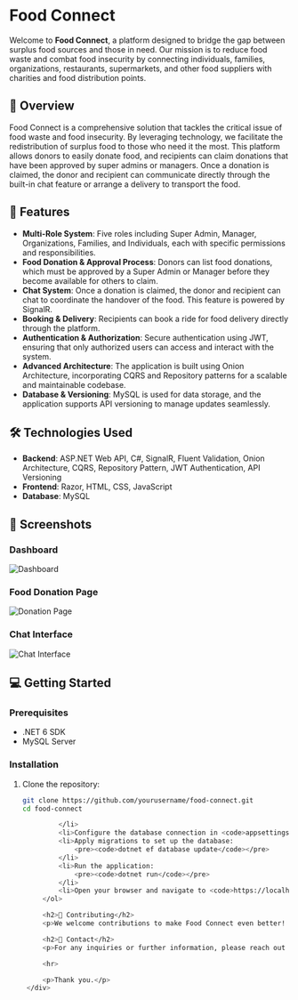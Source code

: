 # Food Connect

Welcome to **Food Connect**, a platform designed to bridge the gap between surplus food sources and those in need. Our mission is to reduce food waste and combat food insecurity by connecting individuals, families, organizations, restaurants, supermarkets, and other food suppliers with charities and food distribution points.

## 🌟 Overview

Food Connect is a comprehensive solution that tackles the critical issue of food waste and food insecurity. By leveraging technology, we facilitate the redistribution of surplus food to those who need it the most. This platform allows donors to easily donate food, and recipients can claim donations that have been approved by super admins or managers. Once a donation is claimed, the donor and recipient can communicate directly through the built-in chat feature or arrange a delivery to transport the food.

## 🚀 Features

- **Multi-Role System**: Five roles including Super Admin, Manager, Organizations, Families, and Individuals, each with specific permissions and responsibilities.
- **Food Donation & Approval Process**: Donors can list food donations, which must be approved by a Super Admin or Manager before they become available for others to claim.
- **Chat System**: Once a donation is claimed, the donor and recipient can chat to coordinate the handover of the food. This feature is powered by SignalR.
- **Booking & Delivery**: Recipients can book a ride for food delivery directly through the platform.
- **Authentication & Authorization**: Secure authentication using JWT, ensuring that only authorized users can access and interact with the system.
- **Advanced Architecture**: The application is built using Onion Architecture, incorporating CQRS and Repository patterns for a scalable and maintainable codebase.
- **Database & Versioning**: MySQL is used for data storage, and the application supports API versioning to manage updates seamlessly.

## 🛠️ Technologies Used

- **Backend**: ASP.NET Web API, C#, SignalR, Fluent Validation, Onion Architecture, CQRS, Repository Pattern, JWT Authentication, API Versioning
- **Frontend**: Razor, HTML, CSS, JavaScript
- **Database**: MySQL

## 📸 Screenshots

### Dashboard
![Dashboard](path_to_your_screenshot.png)

### Food Donation Page
![Donation Page](path_to_your_screenshot.png)

### Chat Interface
![Chat Interface](path_to_your_screenshot.png)

## 💻 Getting Started

### Prerequisites

- .NET 6 SDK
- MySQL Server

### Installation

1. Clone the repository:
   ```bash
   git clone https://github.com/yourusername/food-connect.git
   cd food-connect

            </li>
            <li>Configure the database connection in <code>appsettings.json</code>.</li>
            <li>Apply migrations to set up the database:
                <pre><code>dotnet ef database update</code></pre>
            </li>
            <li>Run the application:
                <pre><code>dotnet run</code></pre>
            </li>
            <li>Open your browser and navigate to <code>https://localhost:7252</code> to view the application.</li>
        </ol>

        <h2>🤝 Contributing</h2>
        <p>We welcome contributions to make Food Connect even better! If you have suggestions, please open an issue or submit a pull request.</p>

        <h2>📧 Contact</h2>
        <p>For any inquiries or further information, please reach out to us at <a href="mailto:abdulkabirsalahudeen19@gmail.com">abdulkabirsalahudeen19@gmail.com</a>.</p>

        <hr>

        <p>Thank you.</p>
    </div>
</body>
</html>
